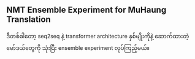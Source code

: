 ## NMT Ensemble Experiment for MuHaung Translation

ဒီတစ်ခါတော့ seq2seq နဲ့ transformer architecture နှစ်မျိုးကိုနဲ့ ဆောက်ထားတဲ့ မော်ဒယ်တွေကို သုံးပြီး ensemble experiment လုပ်ကြည့်မယ်။  

